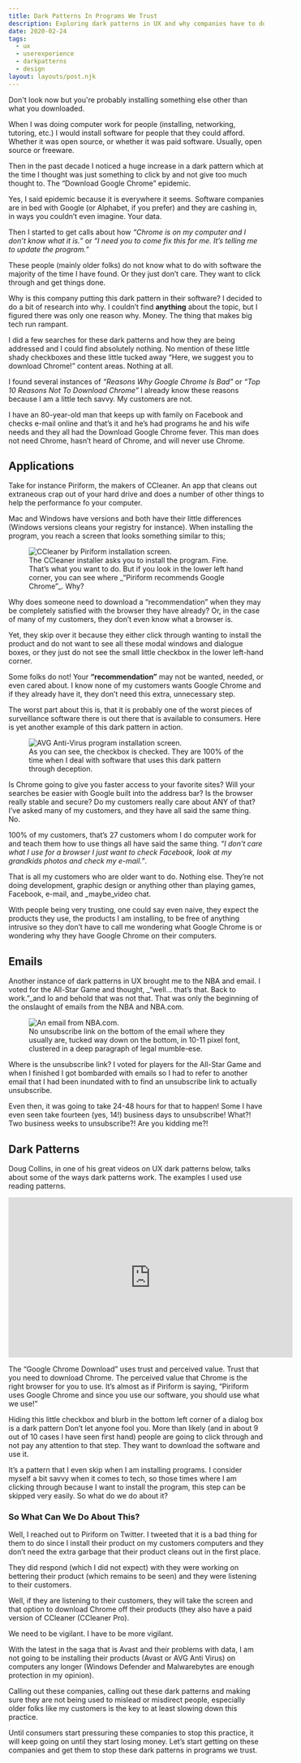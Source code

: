 ```yaml
---
title: Dark Patterns In Programs We Trust
description: Exploring dark patterns in UX and why companies have to do better to their customers.
date: 2020-02-24
tags:
  - ux
  - userexperience
  - darkpatterns
  - design
layout: layouts/post.njk
---
```


Don't look now but you're probably installing something else other than what you downloaded.

When I was doing computer work for people (installing, networking, tutoring, etc.) I would install software for people that they could afford. Whether it was open source, or whether it was paid software. Usually, open source or freeware.

Then in the past decade I noticed a huge increase in a dark pattern which at the time I thought was just something to click by and not give too much thought to. The &ldquo;Download Google Chrome&rdquo; epidemic.

Yes, I said epidemic because it is everywhere it seems. Software companies are in bed with Google (or Alphabet, if you prefer) and they are cashing in, in ways you couldn’t even imagine. Your data.

Then I started to get calls about how _&ldquo;Chrome is on my computer and I don’t know what it is.&rdquo;_ or _&ldquo;I need you to come fix this for me. It’s telling me to update the program.&rdquo;_

These people (mainly older folks) do not know what to do with software the majority of the time I have found. Or they just don’t care. They want to click through and get things done.

Why is this company putting this dark pattern in their software? I decided to do a bit of research into why. I couldn’t find **anything** about the topic, but I figured there was only one reason why. Money. The thing that makes big tech run rampant.

I did a few searches for these dark patterns and how they are being addressed and I could find absolutely nothing. No mention of these little shady checkboxes and these little tucked away &ldquo;Here, we suggest you to download Chrome!&rdquo; content areas. Nothing at all.

I found several instances of _&ldquo;Reasons Why Google Chrome Is Bad&rdquo;_ or _&ldquo;Top 10 Reasons Not To Download Chrome&rdquo;_ I already know these reasons because I am a little tech savvy. My customers are not.

I have an 80-year-old man that keeps up with family on Facebook and checks e-mail online and that’s it and he’s had programs he and his wife needs and they all had the Download Google Chrome fever. This man does not need Chrome, hasn’t heard of Chrome, and will never use Chrome.

## Applications

Take for instance Piriform, the makers of CCleaner. An app that cleans out extraneous crap out of your hard drive and does a number of other things to help the performance fo your computer. 

Mac and Windows have versions and both have their little differences (Windows versions cleans your registry for instance). When installing the program, you reach a screen that looks something similar to this;

<div class="content__placeholder">
  <figure>
    <img class="content__image" src="/img/ccleaner.png" alt="CCleaner by Piriform installation screen." />
    <figcaption>The CCleaner installer asks you to install the program. Fine. That’s what you want to do. But if you look in the lower left hand corner, you can see where _&ldquo;Piriform recommends Google Chrome&rdquo;_. Why?</figcaption>
  </figure>
</div>

Why does someone need to download a &ldquo;recommendation&rdquo; when they may be completely satisfied with the browser they have already? Or, in the case of many of my customers, they don’t even know what a browser is.

Yet, they skip over it because they either click through wanting to install the product and do not want to see all these modal windows and dialogue boxes, or they just do not see the small little checkbox in the lower left-hand corner.

Some folks do not! Your **&ldquo;recommendation&rdquo;** may not be wanted, needed, or even cared about. I know none of my customers wants Google Chrome and if they already have it, they don’t need this extra, unnecessary step.

The worst part about this is, that it is probably one of the worst pieces of surveillance software there is out there that is available to consumers. Here is yet another example of this dark pattern in action.

<div class="content__placeholder">
  <figure>
    <img class="content__image" src="/img/avgfree.jpg" alt="AVG Anti-Virus program installation screen." />
    <figcaption>As you can see, the checkbox is checked. They are 100% of the time when I deal with software that uses this dark pattern through deception.</figcaption>
  </figure>
</div> 

Is Chrome going to give you faster access to your favorite sites? Will your searches be easier with Google built into the address bar? Is the browser really stable and secure? Do my customers really care about ANY of that? I’ve asked many of my customers, and they have all said the same thing. No.

100% of my customers, that’s 27 customers whom I do computer work for and teach them how to use things all have said the same thing. _&ldquo;I don’t care what I use for a browser I just want to check Facebook, look at my grandkids photos and check my e-mail.&rdquo;_. 

That is all my customers who are older want to do. Nothing else. They’re not doing development, graphic design or anything other than playing games, Facebook, e-mail, and _maybe_video chat.

With people being very trusting, one could say even naive, they expect the products they use, the products I am installing, to be free of anything intrusive so they don’t have to call me wondering what Google Chrome is or wondering why they have Google Chrome on their computers.

## Emails

Another instance of dark patterns in UX brought me to the NBA and email. I voted for the All-Star Game and thought, _&ldquo;well… that’s that. Back to work.&rdquo;_and lo and behold that was not that. That was only the beginning of the onslaught of emails from the NBA and NBA.com.

<div class="content__placeholder">
  <figure>
    <img class="content__image" src="/img/nbaemail.png" alt="An email from NBA.com." />
    <figcaption>No unsubscribe link on the bottom of the email where they usually are, tucked way down on the bottom, in 10-11 pixel font, clustered in a deep paragraph of legal mumble-ese.</figcaption>
  </figure>
</div>

Where is the unsubscribe link? I voted for players for the All-Star Game and when I finished I got bombarded with emails so I had to refer to another email that I had been inundated with to find an unsubscribe link to actually unsubscribe.

Even then, it was going to take 24-48 hours for that to happen! Some I have even seen take fourteen (yes, 14!) business days to unsubscribe! What?! Two business weeks to unsubscribe?! Are you kidding me?!

## Dark Patterns

Doug Collins, in one of his great videos on UX dark patterns below, talks about some of the ways dark patterns work. The examples I used use reading patterns.

<iframe width="560" height="315" src="https://www.youtube.com/embed/wo3OPM6jmOM" frameborder="0" allow="accelerometer; autoplay; encrypted-media; gyroscope; picture-in-picture" allowfullscreen title=""></iframe>

The &ldquo;Google Chrome Download&rdquo; uses trust and perceived value. Trust that you need to download Chrome. The perceived value that Chrome is the right browser for you to use. It’s almost as if Piriform is saying, &ldquo;Piriform uses Google Chrome and since you use our software, you should use what we use!&rdquo;

Hiding this little checkbox and blurb in the bottom left corner of a dialog box is a dark pattern Don’t let anyone fool you. More than likely (and in about 9 out of 10 cases I have seen first hand) people are going to click through and not pay any attention to that step. They want to download the software and use it.

It’s a pattern that I even skip when I am installing programs. I consider myself a bit savvy when it comes to tech, so those times where I am clicking through because I want to install the program, this step can be skipped very easily. So what do we do about it?

### So What Can We Do About This?

Well, I reached out to Piriform on Twitter. I tweeted that it is a bad thing for them to do since I install their product on my customers computers and they don’t need the extra garbage that their product cleans out in the first place.

They did respond (which I did not expect) with they were working on bettering their product (which remains to be seen) and they were listening to their customers.

Well, if they are listening to their customers, they will take the screen and that option to download Chrome off their products (they also have a paid version of CCleaner (CCleaner Pro).

We need to be vigilant. I have to be more vigilant.

With the latest in the saga that is Avast and their problems with data, I am not going to be installing their products (Avast or AVG Anti Virus) on computers any longer (Windows Defender and Malwarebytes are enough protection in my opinion).

Calling out these companies, calling out these dark patterns and making sure they are not being used to mislead or misdirect people, especially older folks like my customers is the key to at least slowing down this practice.

Until consumers start pressuring these companies to stop this practice, it will keep going on until they start losing money. Let’s start getting on these companies and get them to stop these dark patterns in programs we trust.
